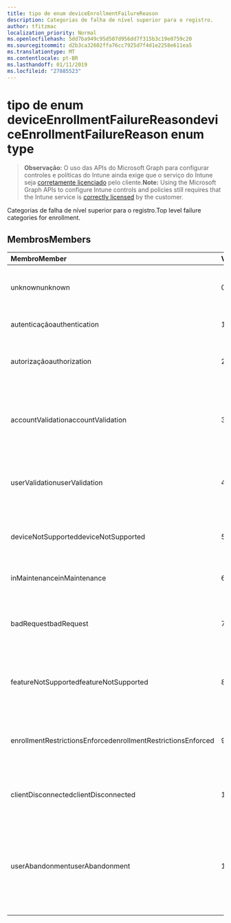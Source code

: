 ```yaml
---
title: tipo de enum deviceEnrollmentFailureReason
description: Categorias de falha de nível superior para o registro.
author: tfitzmac
localization_priority: Normal
ms.openlocfilehash: 5dd7ba949c95d507d956dd7f315b3c19e0759c20
ms.sourcegitcommit: d2b3ca32602ffa76cc7925d7f4d1e2258e611ea5
ms.translationtype: MT
ms.contentlocale: pt-BR
ms.lasthandoff: 01/11/2019
ms.locfileid: "27885523"
---
```

# <a name="deviceenrollmentfailurereason-enum-type"></a><span data-ttu-id="f5c0a-103">tipo de enum deviceEnrollmentFailureReason</span><span class="sxs-lookup"><span data-stu-id="f5c0a-103">deviceEnrollmentFailureReason enum type</span></span>

> <span data-ttu-id="f5c0a-104">**Observação:** O uso das APIs do Microsoft Graph para configurar controles e políticas do Intune ainda exige que o serviço do Intune seja [corretamente licenciado](https://go.microsoft.com/fwlink/?linkid=839381) pelo cliente.</span><span class="sxs-lookup"><span data-stu-id="f5c0a-104">**Note:** Using the Microsoft Graph APIs to configure Intune controls and policies still requires that the Intune service is [correctly licensed](https://go.microsoft.com/fwlink/?linkid=839381) by the customer.</span></span>

<span data-ttu-id="f5c0a-105">Categorias de falha de nível superior para o registro.</span><span class="sxs-lookup"><span data-stu-id="f5c0a-105">Top level failure categories for enrollment.</span></span>
## <a name="members"></a><span data-ttu-id="f5c0a-106">Membros</span><span class="sxs-lookup"><span data-stu-id="f5c0a-106">Members</span></span>
|<span data-ttu-id="f5c0a-107">Membro</span><span class="sxs-lookup"><span data-stu-id="f5c0a-107">Member</span></span>|<span data-ttu-id="f5c0a-108">Valor</span><span class="sxs-lookup"><span data-stu-id="f5c0a-108">Value</span></span>|<span data-ttu-id="f5c0a-109">Descrição</span><span class="sxs-lookup"><span data-stu-id="f5c0a-109">Description</span></span>|
|:---|:---|:---|
|<span data-ttu-id="f5c0a-110">unknown</span><span class="sxs-lookup"><span data-stu-id="f5c0a-110">unknown</span></span>|<span data-ttu-id="f5c0a-111">0</span><span class="sxs-lookup"><span data-stu-id="f5c0a-111">0</span></span>|<span data-ttu-id="f5c0a-112">Valor padrão, o motivo da falha é desconhecido.</span><span class="sxs-lookup"><span data-stu-id="f5c0a-112">Default value, failure reason is unknown.</span></span>|
|<span data-ttu-id="f5c0a-113">autenticação</span><span class="sxs-lookup"><span data-stu-id="f5c0a-113">authentication</span></span>|<span data-ttu-id="f5c0a-114">1</span><span class="sxs-lookup"><span data-stu-id="f5c0a-114">1</span></span>|<span data-ttu-id="f5c0a-115">Falha na autenticação</span><span class="sxs-lookup"><span data-stu-id="f5c0a-115">Authentication failed</span></span>|
|<span data-ttu-id="f5c0a-116">autorização</span><span class="sxs-lookup"><span data-stu-id="f5c0a-116">authorization</span></span>|<span data-ttu-id="f5c0a-117">2</span><span class="sxs-lookup"><span data-stu-id="f5c0a-117">2</span></span>|<span data-ttu-id="f5c0a-118">Chamada foi autenticada, mas não autorizada a registrar.</span><span class="sxs-lookup"><span data-stu-id="f5c0a-118">Call was authenticated, but not authorized to enroll.</span></span>|
|<span data-ttu-id="f5c0a-119">accountValidation</span><span class="sxs-lookup"><span data-stu-id="f5c0a-119">accountValidation</span></span>|<span data-ttu-id="f5c0a-120">3</span><span class="sxs-lookup"><span data-stu-id="f5c0a-120">3</span></span>|<span data-ttu-id="f5c0a-121">Falha ao validar a conta para o registro.</span><span class="sxs-lookup"><span data-stu-id="f5c0a-121">Failed to validate the account for enrollment.</span></span> <span data-ttu-id="f5c0a-122">(Conta bloqueada, o registro não habilitado)</span><span class="sxs-lookup"><span data-stu-id="f5c0a-122">(Account blocked, enrollment not enabled)</span></span>|
|<span data-ttu-id="f5c0a-123">userValidation</span><span class="sxs-lookup"><span data-stu-id="f5c0a-123">userValidation</span></span>|<span data-ttu-id="f5c0a-124">4</span><span class="sxs-lookup"><span data-stu-id="f5c0a-124">4</span></span>|<span data-ttu-id="f5c0a-125">Usuário não pôde ser validado.</span><span class="sxs-lookup"><span data-stu-id="f5c0a-125">User could not be validated.</span></span> <span data-ttu-id="f5c0a-126">(Usuário não existe, licença falta)</span><span class="sxs-lookup"><span data-stu-id="f5c0a-126">(User does not exist, missing license)</span></span>|
|<span data-ttu-id="f5c0a-127">deviceNotSupported</span><span class="sxs-lookup"><span data-stu-id="f5c0a-127">deviceNotSupported</span></span>|<span data-ttu-id="f5c0a-128">5</span><span class="sxs-lookup"><span data-stu-id="f5c0a-128">5</span></span>|<span data-ttu-id="f5c0a-129">Não há suporte para o dispositivo para gerenciamento de dispositivos móveis.</span><span class="sxs-lookup"><span data-stu-id="f5c0a-129">Device is not supported for mobile device management.</span></span>|
|<span data-ttu-id="f5c0a-130">inMaintenance</span><span class="sxs-lookup"><span data-stu-id="f5c0a-130">inMaintenance</span></span>|<span data-ttu-id="f5c0a-131">6</span><span class="sxs-lookup"><span data-stu-id="f5c0a-131">6</span></span>|<span data-ttu-id="f5c0a-132">Conta está na manutenção.</span><span class="sxs-lookup"><span data-stu-id="f5c0a-132">Account is in maintenance.</span></span>|
|<span data-ttu-id="f5c0a-133">badRequest</span><span class="sxs-lookup"><span data-stu-id="f5c0a-133">badRequest</span></span>|<span data-ttu-id="f5c0a-134">7</span><span class="sxs-lookup"><span data-stu-id="f5c0a-134">7</span></span>|<span data-ttu-id="f5c0a-135">Cliente enviou uma solicitação que não seja compreendidos/suportados pelo serviço.</span><span class="sxs-lookup"><span data-stu-id="f5c0a-135">Client sent a request that is not understood/supported by the service.</span></span>|
|<span data-ttu-id="f5c0a-136">featureNotSupported</span><span class="sxs-lookup"><span data-stu-id="f5c0a-136">featureNotSupported</span></span>|<span data-ttu-id="f5c0a-137">8</span><span class="sxs-lookup"><span data-stu-id="f5c0a-137">8</span></span>|<span data-ttu-id="f5c0a-138">Os recursos usados por esta inscrição não são suportados para essa conta.</span><span class="sxs-lookup"><span data-stu-id="f5c0a-138">Feature(s) used by this enrollment are not supported for this account.</span></span>|
|<span data-ttu-id="f5c0a-139">enrollmentRestrictionsEnforced</span><span class="sxs-lookup"><span data-stu-id="f5c0a-139">enrollmentRestrictionsEnforced</span></span>|<span data-ttu-id="f5c0a-140">9</span><span class="sxs-lookup"><span data-stu-id="f5c0a-140">9</span></span>|<span data-ttu-id="f5c0a-141">Restrições de registro configuradas pelo administrador bloqueado este registro.</span><span class="sxs-lookup"><span data-stu-id="f5c0a-141">Enrollment restrictions configured by admin blocked this enrollment.</span></span>|
|<span data-ttu-id="f5c0a-142">clientDisconnected</span><span class="sxs-lookup"><span data-stu-id="f5c0a-142">clientDisconnected</span></span>|<span data-ttu-id="f5c0a-143">10</span><span class="sxs-lookup"><span data-stu-id="f5c0a-143">10</span></span>|<span data-ttu-id="f5c0a-144">Cliente esgotado ou inscrição foi anulada pelo usuário final.</span><span class="sxs-lookup"><span data-stu-id="f5c0a-144">Client timed out or enrollment was aborted by enduser.</span></span>|
|<span data-ttu-id="f5c0a-145">userAbandonment</span><span class="sxs-lookup"><span data-stu-id="f5c0a-145">userAbandonment</span></span>|<span data-ttu-id="f5c0a-146">11</span><span class="sxs-lookup"><span data-stu-id="f5c0a-146">11</span></span>|<span data-ttu-id="f5c0a-147">O registro foi abandonado pelo usuário final.</span><span class="sxs-lookup"><span data-stu-id="f5c0a-147">Enrollment was abandoned by enduser.</span></span> <span data-ttu-id="f5c0a-148">(Usuário final inclusão de Introdução, mas não conseguiu concluí-la no modo oportuno)</span><span class="sxs-lookup"><span data-stu-id="f5c0a-148">(Enduser started onboarding but failed to complete it in timely manner)</span></span>|


<!-- {
  "type": "#page.annotation",
  "suppressions": [
    "Warning: Enum deviceEnrollmentFailureReason has some values specified and others unspecified."
  ],
}
-->
